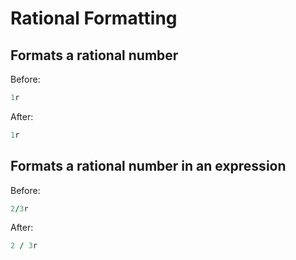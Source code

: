 # Rational Formatting

## Formats a rational number

Before:

```ruby
1r
```

After:

```ruby
1r
```

## Formats a rational number in an expression

Before:

```ruby
2/3r
```

After:

```ruby
2 / 3r
```
